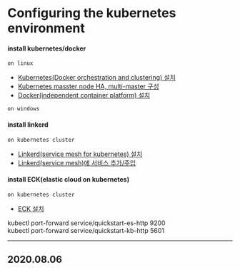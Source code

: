 # Configuring the kubernetes environment

#### install kubernetes/docker  
`on linux`  
  - [Kubernetes(Docker orchestration and clustering) 설치](/reference.notes/architecture.solution/kubernetes/install.n.setup.md)  
  - [Kubernetes masster node HA, multi-master 구성](/reference.notes/architecture.solution/kubernetes/master.node.cluster.ha.md)  
  - [Docker(independent container platform) 설치](/reference.notes/architecture.solution/docker/install.n.setup.md)  

`on windows`  

#### install linkerd  
`on kubernetes cluster`  
  - [Linkerd(service mesh for kubernetes) 설치](/reference.notes/architecture.solution/linkerd/install.and.setup.md)  
  - [Linkerd(service mesh)에 서비스 추가/주입](/reference.notes/architecture.solution/linkerd/add.service.to.linkerd.service.mesh.md)  


#### install ECK(elastic cloud on kubernetes)
`on kubernetes cluster`  
  - [ECK 설치](/reference.notes/architecture.solution/elasticsearch/install.ECK_elastic.cloud.on.kubernetes_.md)  

kubectl port-forward service/quickstart-es-http 9200  
kubectl port-forward service/quickstart-kb-http 5601  

---
2020.08.06
---

